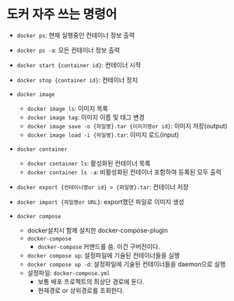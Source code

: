 # 도커 자주 쓰는 명령어
- `docker ps`: 현재 실행중인 컨테이너 정보 출력
- `docker ps -a`: 모든 컨테이너 정보 출력
- `docker start {container id}`: 컨테이너 시작
- `docker stop {container id}`: 컨테이너 정지

- `docker image`
    - `docker image ls`: 이미지 목록
    - `docker image tag`: 이미지 이름 및 태그 변경
    - `docker image save -o {파일명}.tar {이미지명or id}`: 이미지 저장(output)
    - `docker image load -i {파일명}.tar`: 이미지 로드(input)

- `docker container`
    - `docker container ls`: 활성화된 컨테이너 목록
    - `docker container ls -a`: 비활성화된 컨테이너 포함하여 등록된 모두 출력

- `docker export {컨테이너명or id} > {파일명}.tar`: 컨테이너 저장
- `docker import {파일명or URL}`: export했던 파일로 이미지 생성

- `docker compose`
    - docker설치시 함께 설치한 docker-compose-plugin
    - `docker-compose`
        - `docker-compose` 커맨드를 씀.  이건 구버전이다.
    - `docker compose up`: 설정파일에 기술된 컨테이너들을 실행
    - `docker compose up -d`: 설정파일에 기술된 컨테이너들을 daemon으로 실행
    - 설정파일: `docker-compose.yml`
        - 보통 배포 프로젝트의 최상단 경로에 둔다.
        - 현재경로 or 상위경로를 조회한다.